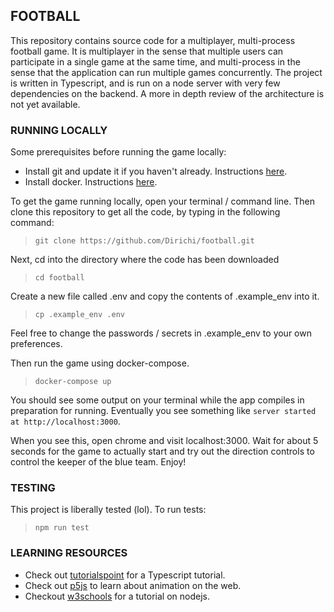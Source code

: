 ## FOOTBALL

This repository contains source code for a multiplayer, multi-process football game. It is multiplayer in the sense that multiple users can participate in a single game at the same time, and multi-process in the sense that the application can run multiple games concurrently. The project is written in Typescript, and is run on a node server with very few dependencies on the backend. A more in depth review of the architecture is not yet available.

### RUNNING LOCALLY

Some prerequisites before running the game locally:
- Install git and update it if you haven't already. Instructions [here](https://git-scm.com/book/en/v2/Getting-Started-Installing-Git).
- Install docker. Instructions [here](https://docs.docker.com/v17.09/engine/installation/).

To get the game running locally, open your terminal / command line. Then clone this repository to get all the code, by typing in the following command:

> ```git clone https://github.com/Dirichi/football.git```

Next, cd into the directory where the code has been downloaded

> ```cd football```

Create a new file called .env and copy the contents of .example_env into it.

> ```cp .example_env .env```

Feel free to change the passwords / secrets in .example_env to your own preferences.

Then run the game using docker-compose.

> ```docker-compose up```

You should see some output on your terminal while the app compiles in preparation for running. Eventually you see something like `server started at http://localhost:3000`.

When you see this, open chrome and visit localhost:3000. Wait for about 5 seconds for the game to actually start and try out the direction controls to control the keeper of the blue team. Enjoy!

### TESTING

This project is liberally tested (lol). To run tests:

> ```npm run test```

### LEARNING RESOURCES

- Check out [tutorialspoint](https://www.tutorialspoint.com/typescript/) for a Typescript tutorial.
- Check out [p5js](http://p5js.org/learn/) to learn about animation on the web.
- Checkout [w3schools](https://www.w3schools.com/nodejs/) for a tutorial on nodejs.

